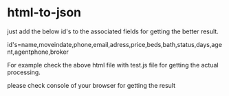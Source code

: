 # html-to-json

just add the below id's to the associated fields for getting the better result.

id's=name,moveindate,phone,email,adress,price,beds,bath,status,days,agent,agentphone,broker

For example check the above html file with test.js file for getting the actual processing.

please check console of your browser for getting the result

